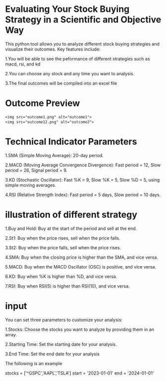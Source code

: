 # Evaluating Your Stock Buying Strategy in a Scientific and Objective Way

This python tool allows you to analyze different stock buying strategies and visualize their outcomes. Key features include:

1.You will be able to see the peformance of different strategies such as macd, rsi, and kd

2.You can choose any stock and any time you want to analysis.

3.The final outcomes will be compiled into an excel file

# Outcome Preview

    <img src="outcome1.png" alt="outcome1">
    <img src="outcome12.png" alt="outcome2">

# Technical Indicator Parameters

1.SMA (Simple Moving Average): 20-day period.

2.MACD (Moving Average Convergence Divergence): Fast period = 12, Slow period = 26, Signal period = 9.

3.KD (Stochastic Oscillator): Fast %K = 9, Slow %K = 5, Slow %D = 5, using simple moving averages.

4.RSI (Relative Strength Index): Fast period = 5 days, Slow period = 10 days.

# illustration of different strategy

1.Buy and Hold: Buy at the start of the period and sell at the end.

2.St1: Buy when the price rises, sell when the price falls.

3.St2: Buy when the price falls, sell when the price rises.

4.SMA: Buy when the closing price is higher than the SMA, and vice versa.

5.MACD: Buy when the MACD Oscillator (OSC) is positive, and vice versa.

6.KD: Buy when %K is higher than %D, and vice versa.

7.RSI: Buy when RSI(5) is higher than RSI(10), and vice versa.

# input

You can set three parameters to customize your analysis:

1.Stocks: Choose the stocks you want to analyze by providing them in an array.

2.Starting Time: Set the starting date for your analysis.

3.End Time: Set the end date for your analysis

The following is an example

stocks = ['^GSPC','AAPL','TSLA']
start = '2023-01-01'
end = '2024-01-01'
